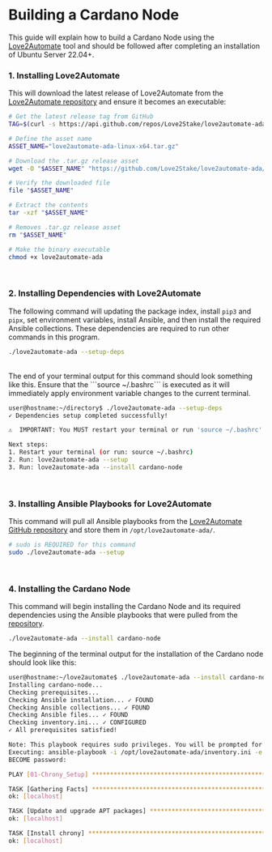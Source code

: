 # Building a Cardano Node

This guide will explain how to build a Cardano Node using the <a href="github.com/Love2Stake/love2automate-ada">Love2Automate</a> tool and should be followed after completing an installation of Ubuntu Server 22.04+.

<!-- ### 1. Installing Ansible, required collections, and set system PATH
This code block will update packages, install Ansible using pip3, set system PATH, and install required collected required to run <a href="https://github.com/Love2Stake/love2automate-ada">Love2Automate</a>: 
```bash
# Update package index to ensure we get the latest versions of packages
sudo apt update

# Install latest ansible
sudo apt install python3-pip
pip3 install --user ansible

# Add to path
echo 'export PATH="$HOME/.local/bin:$PATH"' >> ~/.bashrc
source ~/.bashrc

# Install required collections
ansible-galaxy collection install community.general
ansible-galaxy collection install ansible.posix
``` -->


### 1. Installing Love2Automate
This will download the latest release of Love2Automate from the <a href="https://github.com/Love2Stake/love2automate-ada">Love2Automate repository</a> and ensure it becomes an executable:
```bash
# Get the latest release tag from GitHub
TAG=$(curl -s https://api.github.com/repos/Love2Stake/love2automate-ada/releases/latest | grep -oP '"tag_name": "\K[^"]+')

# Define the asset name
ASSET_NAME="love2automate-ada-linux-x64.tar.gz"

# Download the .tar.gz release asset
wget -O "$ASSET_NAME" "https://github.com/Love2Stake/love2automate-ada/releases/download/$TAG/$ASSET_NAME"

# Verify the downloaded file
file "$ASSET_NAME"

# Extract the contents
tar -xzf "$ASSET_NAME"

# Removes .tar.gz release asset
rm "$ASSET_NAME"

# Make the binary executable
chmod +x love2automate-ada
```
<br />

### 2. Installing Dependencies with Love2Automate

The following command will updating the package index, install ```pip3``` and ```pipx```, set environment variables, install Ansible, and then install the required Ansible collections. These dependencies are required to run other commands in this program.

```bash
./love2automate-ada --setup-deps
```
<br />
The end of your terminal output for this command should look something like this. Ensure that the ```source ~/.bashrc``` is executed as it will immediately apply environment variable changes to the current terminal.

```bash
user@hostname:~/directory$ ./love2automate-ada --setup-deps
✓ Dependencies setup completed successfully!

⚠️  IMPORTANT: You MUST restart your terminal or run 'source ~/.bashrc' for PATH changes to take effect.

Next steps:
1. Restart your terminal (or run: source ~/.bashrc)
2. Run: love2automate-ada --setup
3. Run: love2automate-ada --install cardano-node
```
<br />

### 3. Installing Ansible Playbooks for Love2Automate
This command will pull all Ansible playbooks from the <a href="https://github.com/Love2Stake/love2automate-ada">Love2Automate GitHub repository</a> and store them in ```/opt/love2automate-ada/```.
```bash
# sudo is REQUIRED for this command
sudo ./love2automate-ada --setup
```
<br />

### 4. Installing the Cardano Node 

This command will begin installing the Cardano Node and its required dependencies using the Ansible playbooks that were pulled from the <a href="https://github.com/Love2Stake/love2automate-ada">repository</a>.
```bash
./love2automate-ada --install cardano-node
```

The beginning of the terminal output for the installation of the Cardano node should look like this:
```bash
user@hostname:~/love2automate$ ./love2automate-ada --install cardano-node
Installing cardano-node...
Checking prerequisites...
Checking Ansible installation... ✓ FOUND
Checking Ansible collections... ✓ FOUND
Checking Ansible files... ✓ FOUND
Checking inventory.ini... ✓ CONFIGURED
✓ All prerequisites satisfied!

Note: This playbook requires sudo privileges. You will be prompted for your password.
Executing: ansible-playbook -i /opt/love2automate-ada/inventory.ini -e @/opt/love2automate-ada/install_param.yml --ask-become-pass /opt/love2automate-ada/Build.yml
BECOME password: 

PLAY [01-Chrony_Setup] ***********************************************************************

TASK [Gathering Facts] ***********************************************************************
ok: [localhost]

TASK [Update and upgrade APT packages] *******************************************************
ok: [localhost]

TASK [Install chrony] ************************************************************************
ok: [localhost]
```